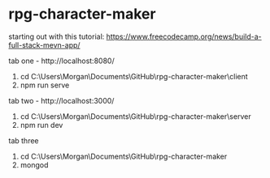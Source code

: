 # rpg-character-maker

starting out with this tutorial: https://www.freecodecamp.org/news/build-a-full-stack-mevn-app/

tab one - http://localhost:8080/
1. cd C:\Users\Morgan\Documents\GitHub\rpg-character-maker\client
2. npm run serve

tab two - http://localhost:3000/
1. cd C:\Users\Morgan\Documents\GitHub\rpg-character-maker\server
2. npm run dev

tab three
1. cd C:\Users\Morgan\Documents\GitHub\rpg-character-maker
2. mongod